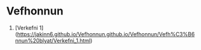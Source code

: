 # Vefhonnun
1. [Verkefni 1] (https://jakinn6.github.io/Vefhonnun.github.io/Vefhonnun/Vefh%C3%B6nnun%20blyat/Verkefni_1.html)
